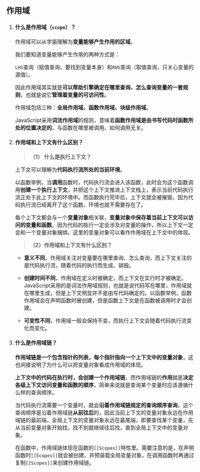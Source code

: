 ## 作用域

1. #### 什么是作用域（`scope`）？

   作用域可以从字面理解为**变量能够产生作用的区域**。

   我们要知道变量能够产生作用的两种方式是：

   `LHS`查询（赋值查询，要找到变量本身）和`RHS`查询（取值查询，只关心变量的源值）。

   因此作用域其实就是**可以帮助引擎确定在哪里查询、怎么查询变量的一套规则**，也就是说它**管理着变量的可访问性**。

   作用域包括三种：**全局作用域、函数作用域、块级作用域**。

   JavaScript采用**词法作用域**的规则，意味着**函数作用域是由书写代码时函数所处的位置决定的**，与函数在哪里被调用、如何调用无关。

   

2. #### 作用域和上下文有什么区别？

   > **（1） 什么是执行上下文？**

   上下文可以理解为**代码执行流所处的当前环境**。

   以函数举例，当**调用**函数时，代码执行流会进入该函数，此时会为这个函数调用**创建一个执行上下文**，并把这个上下文推进上下文栈上，表示当前代码执行流正处于此上下文的环境中。而函数执行完毕后，上下文就会被摧毁，因为代码执行流已经离开了这个函数，环境也就不需要存在了。

   每个上下文都会与一个**变量对象**相关联，**变量对象中保存着当前上下文可以访问的变量和函数**。因为代码的执行一定会涉及对变量的操作，所以上下文一定会和一个变量对象捆绑。这里的变量对象可以看作作用域在上下文中的体现。

   > **（2）作用域和上下文有什么区别？**

   - **意义不同**，作用域关注对变量要在哪里查询、怎么查询，而上下文关注的是代码执行流，随着代码的执行而生成、销毁。

   - **创建时间不同**，作用域在定义时被确定，而上下文在实行时才被确定。JavaScript采用的是词法作用域规则，也就是说代码写在哪里，作用域就在哪里生成，但是上下文明显并不是由写代码确定的。以函数举例，函数作用域会在声明函数时被创建，但是函数上下文是在函数被调用时才会创建。

   - **可变性不同**，作用域一般会保持不变，而执行上下文会随着代码执行流变化而变化。

     

3. #### 什么是作用域链？

   **作用域链是一个包含指针的列表，每个指针指向一个上下文中的变量对象**，这也间接说明了为什么可以把变量对象看成作用域的体现。

   **上下文中的代码在执行时，会创建一个作用域链**，而作用域链的**作用**就是**决定各级上下文访问变量和函数的顺序**，简单来说就是查询某个变量时应该遵循什么样的查询顺序。

   当代码执行流需要一个变量时，就会**沿着作用域链规定的查询顺序查询**，这个查询顺序是沿着作用域链**从前往后**的，因此当前上下文的变量对象永远在作用域链的最前端，全局上下文的变量对象永远在最尾端，即要查找某个变量，先从当前变量对象开始找，找不到就继续往后找，直到全局上下文中的变量对象。

   在函数中，作用域链体现在函数的`[[Scopes]]`特性里。需要注意的是，在声明函数时`[[Scopes]]`就会被创建，并预装载全局变量对象，在调用函数时再通过复制`[[Scopes]]`来创建作用域链。

